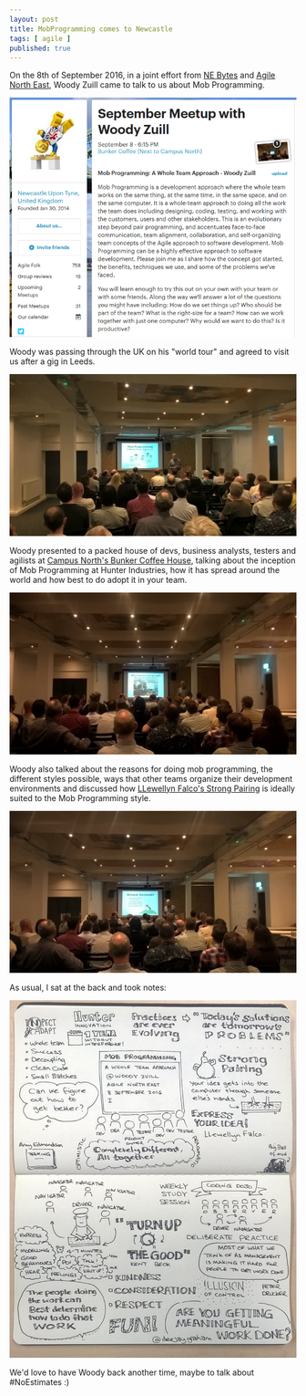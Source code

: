 ```yaml
---
layout: post
title: MobProgramming comes to Newcastle
tags: [ agile ]
published: true
---
```



On the 8th of September 2016, in a joint effort from <a href="http://nebytes.net">NE Bytes</a> and
<a href="https://www.meetup.com/Agile-North-East/">Agile North East</a>, Woody Zuill came to talk to us about Mob Programming.

![meetup](/img/posts/mobprogramming-in-newcastle/september-meetup.png)

Woody was passing through the UK on his "world tour" and agreed to visit us after a
gig in Leeds.

![woody 1](/img/posts/mobprogramming-in-newcastle/woody-1.jpg)

Woody presented to a packed house of devs, business analysts, testers and agilists at
<a href="http://campusnorth.co.uk/">Campus North's Bunker Coffee House</a>, talking about the inception
of Mob Programming at Hunter Industries, how it has spread around the world and how best to do adopt it
in your team.

![woody 2](/img/posts/mobprogramming-in-newcastle/woody-2.jpg)

Woody also talked about the reasons for doing mob programming, the different styles possible,
ways that other teams organize their development environments and discussed how <a href="http://llewellynfalco.blogspot.co.uk/2014/06/llewellyns-strong-style-pairing.html">
LLewellyn Falco's Strong Pairing</a> is ideally suited to the Mob Programming style.

![woody 3](/img/posts/mobprogramming-in-newcastle/woody-3.jpg)

As usual, I sat at the back and took notes:

![Sketchnotes](/img/posts/mobprogramming-in-newcastle/woody-mobprogramming-sketchnote.jpg)

We'd love to have Woody back another time, maybe to talk about #NoEstimates :)
